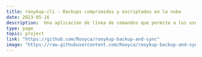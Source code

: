 ```yaml
---
title: rooykup-cli - Backups comprimidos y encriptados en la nube
date: 2023-05-16
description:  Una aplicación de línea de comandos que permite a los usuarios hacer copias de seguridad de sus archivos en la nube de forma fácil y eficiente.
type: page
topic: project
link: "https://github.com/Rooyca/rooykup-backup-and-sync"
image: "https://raw.githubusercontent.com/Rooyca/rooykup-backup-and-sync/master/rooykup_example.gif"
---
```

